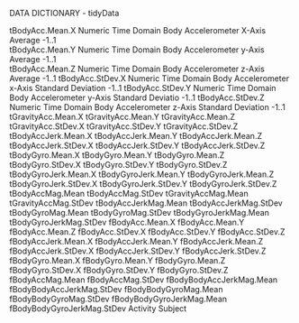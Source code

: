 
DATA DICTIONARY - tidyData

tBodyAcc.Mean.X		Numeric
	Time Domain Body Accelerometer X-Axis Average
		-1..1 	
tBodyAcc.Mean.Y		Numeric
	Time Domain Body Accelerometer y-Axis Average
		-1..1 	
tBodyAcc.Mean.Z		Numeric
	Time Domain Body Accelerometer z-Axis Average
		-1..1
tBodyAcc.StDev.X	Numeric
	Time Domain Body Accelerometer x-Axis Standard Deviation
		-1..1
tBodyAcc.StDev.Y	Numeric
	Time Domain Body Accelerometer y-Axis Standard Deviatio
		-1..1
tBodyAcc.StDev.Z	Numeric
	Time Domain Body Accelerometer z-Axis Standard Deviation
		-1..1
tGravityAcc.Mean.X
tGravityAcc.Mean.Y
tGravityAcc.Mean.Z
tGravityAcc.StDev.X
tGravityAcc.StDev.Y
tGravityAcc.StDev.Z
tBodyAccJerk.Mean.X
tBodyAccJerk.Mean.Y
tBodyAccJerk.Mean.Z
tBodyAccJerk.StDev.X
tBodyAccJerk.StDev.Y
tBodyAccJerk.StDev.Z
tBodyGyro.Mean.X
tBodyGyro.Mean.Y
tBodyGyro.Mean.Z
tBodyGyro.StDev.X
tBodyGyro.StDev.Y
tBodyGyro.StDev.Z
tBodyGyroJerk.Mean.X
tBodyGyroJerk.Mean.Y
tBodyGyroJerk.Mean.Z
tBodyGyroJerk.StDev.X
tBodyGyroJerk.StDev.Y
tBodyGyroJerk.StDev.Z
tBodyAccMag.Mean
tBodyAccMag.StDev
tGravityAccMag.Mean
tGravityAccMag.StDev
tBodyAccJerkMag.Mean
tBodyAccJerkMag.StDev
tBodyGyroMag.Mean
tBodyGyroMag.StDev
tBodyGyroJerkMag.Mean
tBodyGyroJerkMag.StDev
fBodyAcc.Mean.X
fBodyAcc.Mean.Y
fBodyAcc.Mean.Z
fBodyAcc.StDev.X
fBodyAcc.StDev.Y
fBodyAcc.StDev.Z
fBodyAccJerk.Mean.X
fBodyAccJerk.Mean.Y
fBodyAccJerk.Mean.Z
fBodyAccJerk.StDev.X
fBodyAccJerk.StDev.Y
fBodyAccJerk.StDev.Z
fBodyGyro.Mean.X
fBodyGyro.Mean.Y
fBodyGyro.Mean.Z
fBodyGyro.StDev.X
fBodyGyro.StDev.Y
fBodyGyro.StDev.Z
fBodyAccMag.Mean
fBodyAccMag.StDev
fBodyBodyAccJerkMag.Mean
fBodyBodyAccJerkMag.StDev
fBodyBodyGyroMag.Mean
fBodyBodyGyroMag.StDev
fBodyBodyGyroJerkMag.Mean
fBodyBodyGyroJerkMag.StDev
Activity
Subject
